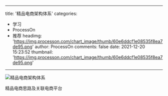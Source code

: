 
---
title: '精品电商架构体系'
categories: 
 - 学习
 - ProcessOn
 - 推荐
headimg: 'https://img.processon.com/chart_image/thumb/60e6ddcf1e08535f8ea7de95.png'
author: ProcessOn
comments: false
date: 2021-12-20 15:23:52
thumbnail: 'https://img.processon.com/chart_image/thumb/60e6ddcf1e08535f8ea7de95.png'
---

<div>   
<img class="thumb" alt="精品电商架构体系" src="https://img.processon.com/chart_image/thumb/60e6ddcf1e08535f8ea7de95.png" referrerpolicy="no-referrer">
<p>精品电商思路及关联电商平台</p>  
</div>
            